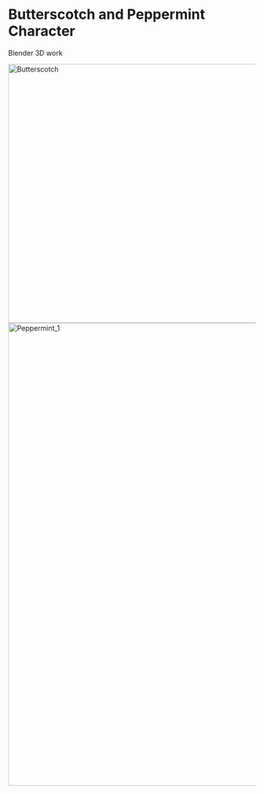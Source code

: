 # Butterscotch and Peppermint Character
Blender 3D work


<img width="527" alt="Butterscotch" src="https://github.com/NeoTime/Butterscotch/assets/12875316/f3009ba5-d245-4548-99ee-70c83b7990c0">





<img width="942" alt="Peppermint_1" src="https://github.com/NeoTime/Butterscotch/assets/12875316/09cb0865-9b53-4bc8-8aae-549cd5b89a1d">
